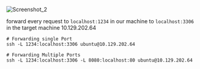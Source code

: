 

![Screenshot_2](https://github.com/kiro6/penetration-testing-notes/assets/57776872/0457b24f-0ce7-4fd7-9d82-c3e8b86169a1)



forward every request to `localhost:1234` in our machine to `localhost:3306` in the target machine 10.129.202.64
```shell
# Forwarding single Port
ssh -L 1234:localhost:3306 ubuntu@10.129.202.64

# Forwarding Multiple Ports
ssh -L 1234:localhost:3306 -L 8080:localhost:80 ubuntu@10.129.202.64
```

